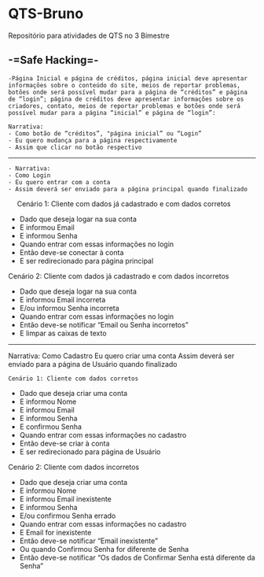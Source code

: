 # QTS-Bruno
Repositório para atividades de QTS no 3 Bimestre

-=Safe Hacking=-
-
	-Página Inicial e página de créditos, página inicial deve apresentar informações sobre o conteúdo do site, meios de reportar problemas, botões onde será possível mudar para a página de “créditos” e página de “login”; página de créditos deve apresentar informações sobre os criadores, contato, meios de reportar problemas e botões onde será possível mudar para a página “inicial” e página de “login”:

	Narrativa:
	- Como botão de “créditos”, "página inicial” ou “Login”
	- Eu quero mudança para a página respectivamente
	- Assim que clicar no botão respectivo
________________________________________

	- Narrativa:
	- Como Login
	- Eu quero entrar com a conta
	- Assim deverá ser enviado para a página principal quando finalizado
 
Cenário 1: Cliente com dados já cadastrado e com dados corretos
- Dado que deseja logar na sua conta
- E informou Email
- E informou Senha
- Quando entrar com essas informações no login
- Então deve-se conectar à conta
- E ser redirecionado para página principal

Cenário 2: Cliente com dados já cadastrado e com dados incorretos
- Dado que deseja logar na sua conta
- E informou Email incorreta
- E/ou informou Senha incorreta
- Quando entrar com essas informações no login
- Então deve-se notificar “Email ou Senha incorretos”
- E limpar as caixas de texto
________________________________________

Narrativa:
	Como Cadastro
	Eu quero criar uma conta
	Assim deverá ser enviado para a página de Usuário quando finalizado

	Cenário 1: Cliente com dados corretos
- Dado que deseja criar uma conta
- E informou Nome
- E informou Email
- E informou Senha
- E confirmou Senha
- Quando entrar com essas informações no cadastro
- Então deve-se criar à conta
- E ser redirecionado para página de Usuário

Cenário 2: Cliente com dados incorretos
- Dado que deseja criar uma conta
- E informou Nome 
- E informou Email inexistente
- E informou Senha 
- E/ou confirmou Senha errado
- Quando entrar com essas informações no cadastro
- E Email for inexistente
- Então deve-se notificar “Email inexistente”
- Ou quando Confirmou Senha for diferente de Senha
- Então deve-se notificar “Os dados de Confirmar Senha está diferente da Senha”
